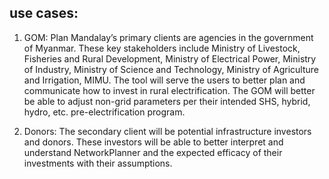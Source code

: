 use cases:
------------
1. GOM: Plan Mandalay’s primary clients are agencies in the government of Myanmar. These key stakeholders include Ministry of Livestock, Fisheries and Rural Development, Ministry of Electrical Power, Ministry of Industry, Ministry of Science and Technology, Ministry of Agriculture and Irrigation, MIMU.
The tool will serve the users to better plan and communicate how to invest in rural electrification. The GOM will better be able to adjust non-grid parameters per their intended SHS, hybrid, hydro, etc. pre-electrification program.

2. Donors: The secondary client will be potential infrastructure investors and donors. These investors will be able to better interpret and understand NetworkPlanner and the expected efficacy of their investments with their assumptions.